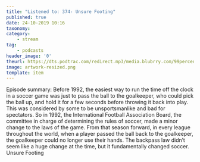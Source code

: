 ```yaml
---
title: "Listened to: 374- Unsure Footing"
published: true
date: 24-10-2019 10:16
taxonomy:
category:
	- stream
tag:
	- podcasts
header_image: '0'
theurl: https://dts.podtrac.com/redirect.mp3/media.blubrry.com/99percentinvisible/dovetail.prxu.org/96/864ab762-56cf-4bff-87f5-ea5a8c746b90/Unsure_Footing_Showstopper_3.mp3
image: artwork-resized.png
template: item
--- 
```

Episode summary: Before 1992, the easiest way to run the time off the clock in a soccer game was just to pass the ball to the goalkeeper, who could pick the ball up, and hold it for a few seconds before throwing it back into play. This was considered by some to be unsportsmanlike and bad for spectators. So in 1992, the International Football Association Board, the committee in charge of determining the rules of soccer, made a minor change to the laws of the game. From that season forward, in every league throughout the world, when a player passed the ball back to the goalkeeper, the goalkeeper could no longer use their hands. The backpass law didn’t seem like a huge change at the time, but it fundamentally changed soccer. Unsure Footing
